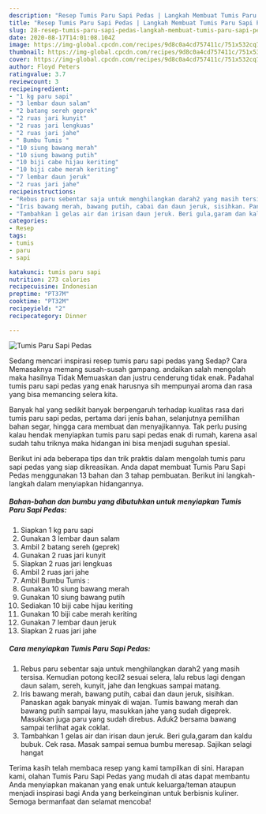 ```yaml
---
description: "Resep Tumis Paru Sapi Pedas | Langkah Membuat Tumis Paru Sapi Pedas Yang Lezat"
title: "Resep Tumis Paru Sapi Pedas | Langkah Membuat Tumis Paru Sapi Pedas Yang Lezat"
slug: 28-resep-tumis-paru-sapi-pedas-langkah-membuat-tumis-paru-sapi-pedas-yang-lezat
date: 2020-08-17T14:01:08.104Z
image: https://img-global.cpcdn.com/recipes/9d8c0a4cd757411c/751x532cq70/tumis-paru-sapi-pedas-foto-resep-utama.jpg
thumbnail: https://img-global.cpcdn.com/recipes/9d8c0a4cd757411c/751x532cq70/tumis-paru-sapi-pedas-foto-resep-utama.jpg
cover: https://img-global.cpcdn.com/recipes/9d8c0a4cd757411c/751x532cq70/tumis-paru-sapi-pedas-foto-resep-utama.jpg
author: Floyd Peters
ratingvalue: 3.7
reviewcount: 3
recipeingredient:
- "1 kg paru sapi"
- "3 lembar daun salam"
- "2 batang sereh geprek"
- "2 ruas jari kunyit"
- "2 ruas jari lengkuas"
- "2 ruas jari jahe"
- " Bumbu Tumis "
- "10 siung bawang merah"
- "10 siung bawang putih"
- "10 biji cabe hijau keriting"
- "10 biji cabe merah keriting"
- "7 lembar daun jeruk"
- "2 ruas jari jahe"
recipeinstructions:
- "Rebus paru sebentar saja untuk menghilangkan darah2 yang masih tersisa. Kemudian potong kecil2 sesuai selera, lalu rebus lagi dengan daun salam, sereh, kunyit, jahe dan lengkuas sampai matang."
- "Iris bawang merah, bawang putih, cabai dan daun jeruk, sisihkan. Panaskan agak banyak minyak di wajan. Tumis bawang merah dan bawang putih sampai layu, masukkan jahe yang sudah digeprek. Masukkan juga paru yang sudah direbus. Aduk2 bersama bawang sampai terlihat agak coklat."
- "Tambahkan 1 gelas air dan irisan daun jeruk. Beri gula,garam dan kaldu bubuk. Cek rasa. Masak sampai semua bumbu meresap. Sajikan selagi hangat"
categories:
- Resep
tags:
- tumis
- paru
- sapi

katakunci: tumis paru sapi 
nutrition: 273 calories
recipecuisine: Indonesian
preptime: "PT37M"
cooktime: "PT32M"
recipeyield: "2"
recipecategory: Dinner

---
```



![Tumis Paru Sapi Pedas](https://img-global.cpcdn.com/recipes/9d8c0a4cd757411c/751x532cq70/tumis-paru-sapi-pedas-foto-resep-utama.jpg)

Sedang mencari inspirasi resep tumis paru sapi pedas yang Sedap? Cara Memasaknya memang susah-susah gampang. andaikan salah mengolah maka hasilnya Tidak Memuaskan dan justru cenderung tidak enak. Padahal tumis paru sapi pedas yang enak harusnya sih mempunyai aroma dan rasa yang bisa memancing selera kita.

Banyak hal yang sedikit banyak berpengaruh terhadap kualitas rasa dari tumis paru sapi pedas, pertama dari jenis bahan, selanjutnya pemilihan bahan segar, hingga cara membuat dan menyajikannya. Tak perlu pusing kalau hendak menyiapkan tumis paru sapi pedas enak di rumah, karena asal sudah tahu triknya maka hidangan ini bisa menjadi suguhan spesial.




Berikut ini ada beberapa tips dan trik praktis dalam mengolah tumis paru sapi pedas yang siap dikreasikan. Anda dapat membuat Tumis Paru Sapi Pedas menggunakan 13 bahan dan 3 tahap pembuatan. Berikut ini langkah-langkah dalam menyiapkan hidangannya.

<!--inarticleads1-->

##### Bahan-bahan dan bumbu yang dibutuhkan untuk menyiapkan Tumis Paru Sapi Pedas:

1. Siapkan 1 kg paru sapi
1. Gunakan 3 lembar daun salam
1. Ambil 2 batang sereh (geprek)
1. Gunakan 2 ruas jari kunyit
1. Siapkan 2 ruas jari lengkuas
1. Ambil 2 ruas jari jahe
1. Ambil  Bumbu Tumis :
1. Gunakan 10 siung bawang merah
1. Gunakan 10 siung bawang putih
1. Sediakan 10 biji cabe hijau keriting
1. Gunakan 10 biji cabe merah keriting
1. Gunakan 7 lembar daun jeruk
1. Siapkan 2 ruas jari jahe




<!--inarticleads2-->

##### Cara menyiapkan Tumis Paru Sapi Pedas:

1. Rebus paru sebentar saja untuk menghilangkan darah2 yang masih tersisa. Kemudian potong kecil2 sesuai selera, lalu rebus lagi dengan daun salam, sereh, kunyit, jahe dan lengkuas sampai matang.
1. Iris bawang merah, bawang putih, cabai dan daun jeruk, sisihkan. Panaskan agak banyak minyak di wajan. Tumis bawang merah dan bawang putih sampai layu, masukkan jahe yang sudah digeprek. Masukkan juga paru yang sudah direbus. Aduk2 bersama bawang sampai terlihat agak coklat.
1. Tambahkan 1 gelas air dan irisan daun jeruk. Beri gula,garam dan kaldu bubuk. Cek rasa. Masak sampai semua bumbu meresap. Sajikan selagi hangat




Terima kasih telah membaca resep yang kami tampilkan di sini. Harapan kami, olahan Tumis Paru Sapi Pedas yang mudah di atas dapat membantu Anda menyiapkan makanan yang enak untuk keluarga/teman ataupun menjadi inspirasi bagi Anda yang berkeinginan untuk berbisnis kuliner. Semoga bermanfaat dan selamat mencoba!

